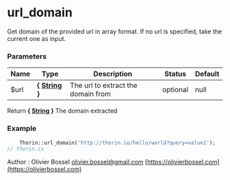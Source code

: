 # url_domain

Get domain of the provided url in array format.
If no url is specified, take the current one as input.



### Parameters
Name  |  Type  |  Description  |  Status  |  Default
------------  |  ------------  |  ------------  |  ------------  |  ------------
$url  |  **{ [String](http://php.net/manual/en/language.types.string.php) }**  |  The url to extract the domain from  |  optional  |  null

Return **{ [String](http://php.net/manual/en/language.types.string.php) }** The domain extracted

### Example
```php
	Thorin::url_domain('http://thorin.io/hello/world?query=value1');
// thorin.io
```
Author : Olivier Bossel [olivier.bossel@gmail.com](mailto:olivier.bossel@gmail.com) [https://olivierbossel.com](https://olivierbossel.com)